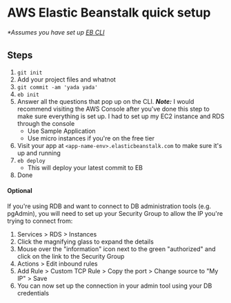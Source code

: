 # AWS Elastic Beanstalk quick setup

###### *Assumes you have set up [EB CLI](http://docs.aws.amazon.com/elasticbeanstalk/latest/dg/command-reference-eb.html)

## Steps

1. `git init`
2. Add your project files and whatnot
3. `git commit -am 'yada yada'`
4. `eb init`
5. Answer all the questions that pop up on the CLI. **_Note:_** I would recommend visiting the AWS Console after you've done this step to make sure everything is set up. I had to set up my EC2 instance and RDS through the console
    - Use Sample Application
    - Use micro instances if you're on the free tier
6. Visit your app at `<app-name-env>.elasticbeanstalk.com` to make sure it's up and running
7. `eb deploy`
    - This will deploy your latest commit to EB
8. Done

#### Optional

If you're using RDB and want to connect to DB administration tools (e.g. pgAdmin), you will need to set up your Security Group to allow the IP you're trying to connect from:

1. Services > RDS > Instances
2. Click the magnifying glass to expand the details
3. Mouse over the "information" icon next to the green "authorized" and click on the link to the Security Group
4. Actions > Edit inbound rules
5. Add Rule > Custom TCP Rule > Copy the port > Change source to "My IP" > Save
6. You can now set up the connection in your admin tool using your DB credentials